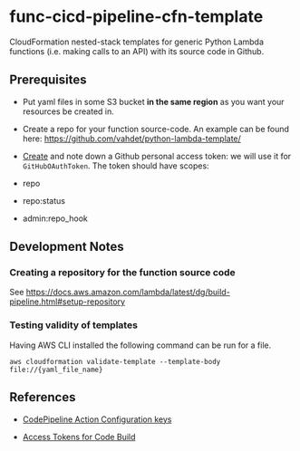 # func-cicd-pipeline-cfn-template
CloudFormation nested-stack templates for generic Python Lambda functions (i.e. making calls to an API) with its source code in Github.

## Prerequisites

- Put yaml files in some S3 bucket **in the same region** as you want your resources be created in.

- Create a repo for your function source-code. An example can be found here: https://github.com/vahdet/python-lambda-template/

- [Create](https://help.github.com/en/github/authenticating-to-github/creating-a-personal-access-token-for-the-command-line#creating-a-token) and note down a Github personal access token: we will use it for `GitHubOAuthToken`. The token should have scopes:

- repo
- repo:status
- admin:repo_hook

## Development Notes

### Creating a repository for the function source code

See https://docs.aws.amazon.com/lambda/latest/dg/build-pipeline.html#setup-repository

### Testing validity of templates 

Having AWS CLI installed the following command can be run for a file.

```
aws cloudformation validate-template --template-body file://{yaml_file_name}
```

## References

- [CodePipeline Action Configuration keys](https://docs.aws.amazon.com/codepipeline/latest/userguide/reference-pipeline-structure.html#structure-configuration-examples)

- [Access Tokens for Code Build](https://docs.aws.amazon.com/codebuild/latest/userguide/sample-access-tokens.html)